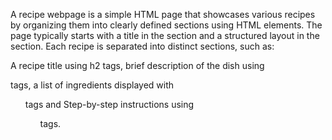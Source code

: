 A recipe webpage is a simple HTML page that showcases various recipes by organizing them into clearly defined sections using HTML elements. The page typically starts with a title in the <head> section and a structured layout in the <body> section. Each recipe is separated into distinct sections, such as:

A recipe title using h2 tags, brief description of the dish using <p> tags, a list of ingredients displayed with <ul> tags and Step-by-step instructions using <ol> tags.
